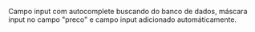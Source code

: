 Campo input com autocomplete buscando do banco de dados, máscara input no campo "preco" e campo input adicionado automáticamente.
